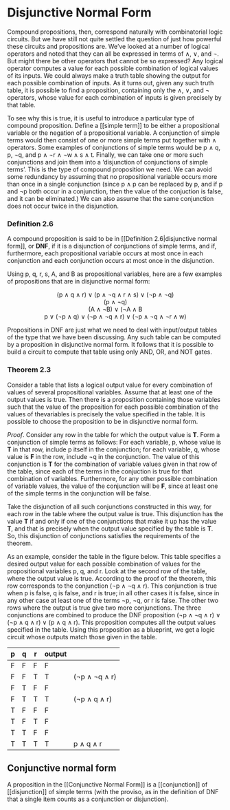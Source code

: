 # Disjunctive Normal Form
Compound propositions, then, correspond naturally with combinatorial logic circuits. But we have still not quite settled the question of just how powerful these circuits and propositions are. We’ve looked at a number of logical operators and noted that they can all be expressed in terms of $\wedge$, $\vee$, and $\neg$. But might there be other operators that cannot be so expressed?  Any logical operator computes a value for each possible combination of logical values of its inputs. We could always make a truth table showing the output for each possible combination of inputs. As it turns out, given any such truth table, it is possible to find a proposition, containing only the $\wedge$, $\vee$, and $\neg$ operators, whose value for each combination of inputs is given precisely by that table.

To see why this is true, it is useful to introduce a particular type of compound proposition. Define a [[simple term]] to be either a propositional variable or the negation of a propositional variable. A conjunction of simple terms would then consist of one or more simple terms put together with $\wedge$
operators. Some examples of conjunctions of simple terms would be p $\wedge$ q, p, $\neg$q, and p $\wedge$ $\neg$r $\wedge$ $\neg$w $\wedge$ s $\wedge$ t. Finally, we can take one or more such conjunctions and join them into a ‘disjunction of conjunctions of simple terms’. This is the type of compound proposition we need. We can avoid some redundancy by assuming that no propositional variable occurs more than once in a single conjunction (since p $\wedge$ p can be replaced by p, and if p and $\neg$p both occur in a conjunction, then the value of the conjuction is false, and it can be eliminated.) We can also assume that the same conjunction does not occur twice in the disjunction.

### Definition 2.6
A compound proposition is said to be in [[Definition 2.6|disjunctive normal form]], or **DNF**, if it is a disjunction of conjunctions of simple terms, and if, furthermore, each propositional variable occurs at most once in each conjunction and each conjunction occurs at most once in the disjunction.

Using p, q, r, s, A, and B as propositional variables, here are a few examples
of propositions that are in disjunctive normal form:

<center>(p ∧ q ∧ r) ∨ (p ∧ ¬q ∧ r ∧ s) ∨ (¬p ∧ ¬q)</center>
<center>(p ∧ ¬q)</center>
<center>(A ∧ ¬B) ∨ (¬A ∧ B</center>
<center>p ∨ (¬p ∧ q) ∨ (¬p ∧ ¬q ∧ r) ∨ (¬p ∧ ¬q ∧ ¬r ∧ w)</center>

Propositions in DNF are just what we need to deal with input/output tables of the type that we have been discussing. Any such table can be computed by a proposition in disjunctive normal form. It follows that it is possible to build a circuit to compute that table using only AND, OR, and NOT gates.

### Theorem 2.3
Consider a table that lists a logical output value for every combination of values of several propositional variables. Assume that at least one of the output values is true. Then there is a proposition containing those variables such that the value of the proposition for each possible combination of the values of thevariables is precisely the value specified in the table. It is possible to choose the proposition to be in disjunctive normal form.

*Proof*. Consider any row in the table for which the output value is **T**. Form a conjunction of simple terms as follows: For each variable, p, whose value is **T** in that row, include p itself in the conjunction; for each variable, q, whose value is **F** in the row, include $\neg$q in the conjunction. The value of this conjunction is **T** for the combination of variable values given in that row of the table, since each of the terms in the conjuction is true for that combination of variables. Furthermore, for any other possible combination of variable values, the value of the conjunction will be **F**, since at least one of the simple terms in the conjunction will be false.

Take the disjunction of all such conjunctions constructed in this way, for each row in the table where the output value is true. This disjunction has the value **T** if and only if one of the conjunctions that make it up has the value **T**, and that is precisely when the output value specified by the table is **T**. So, this disjunction of conjunctions satisfies the requirements of the
theorem.

As an example, consider the table in the figure below. This table specifies a desired output value for each possible combination of values for the propositional variables p, q, and r. Look at the second row of the table, where the output value is true. According to the proof of the theorem, this row corresponds to the conjunction ($\neg$p $\wedge$ $\neg$q $\wedge$ r). This conjunction is true when p is false, q is false, and r is true; in all other cases it is false, since in any other case at least one of the terms $\neg$p, $\neg$q, or r is false. The other two rows where the output is true give two more conjunctions. The three conjunctions are combined to produce the DNF proposition ($\neg$p $\wedge$ $\neg$q $\wedge$ r) $\vee$ ($\neg$p $\wedge$ q $\wedge$ r) $\vee$ (p $\wedge$ q $\wedge$ r). This proposition computes all the output values specified in the table. Using this proposition as a blueprint, we get a logic circuit whose outputs match those given in the table.

| p   | q   | r   | output |               |
| --- | --- | --- | ------ | ------------- |
| F   | F   | F   | F      |               |
| F   | F   | T   | T      | ($\neg$p $\wedge$ $\neg$q $\wedge$ r) |
| F   | T   | F   | F      |               |
| F   | T   | T   | T      | ($\neg$p $\wedge$ q $\wedge$ r)  |
| T   | F   | F   | F      |               |
| T   | F   | T   | F      |               |
| T   | T   | F   | F      |               |
| T   | T   | T   | T      | p $\wedge$ q $\wedge$ r     | 

## Conjunctive normal form
A proposition in the [[Conjunctive Normal Form]] is a [[conjunction]] of [[disjunction]] of simple terms (with the proviso, as in the definition of DNF that a single item counts as a conjunction or disjunction).